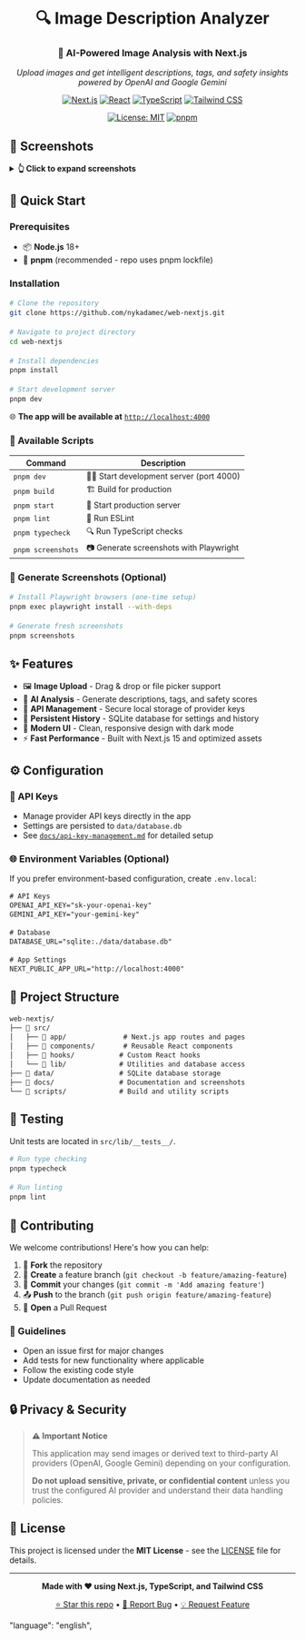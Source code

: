 <div align="center">

# 🔍 Image Description Analyzer

### 🚀 AI-Powered Image Analysis with Next.js

*Upload images and get intelligent descriptions, tags, and safety insights powered by OpenAI and Google Gemini*

</div>

<div align="center">

[![Next.js](https://img.shields.io/badge/Next.js-15.1.3-000000?style=for-the-badge&logo=next.js&logoColor=white)](https://nextjs.org/)
[![React](https://img.shields.io/badge/React-18-61DAFB?style=for-the-badge&logo=react&logoColor=black)](https://reactjs.org/)
[![TypeScript](https://img.shields.io/badge/TypeScript-5.8-3178C6?style=for-the-badge&logo=typescript&logoColor=white)](https://www.typescriptlang.org/)
[![Tailwind CSS](https://img.shields.io/badge/Tailwind_CSS-3.4-38B2AC?style=for-the-badge&logo=tailwind-css&logoColor=white)](https://tailwindcss.com/)

[![License: MIT](https://img.shields.io/badge/License-MIT-yellow.svg?style=for-the-badge)](https://opensource.org/licenses/MIT)
[![pnpm](https://img.shields.io/badge/pnpm-8+-F69220?style=for-the-badge&logo=pnpm&logoColor=white)](https://pnpm.io/)

</div>

## 📸 Screenshots

<details>
<summary><strong>👆 Click to expand screenshots</strong></summary>

### Upload and analyze
<img src="./docs/screenshots/screenshot-1.png" alt="Upload and analyze interface" width="900" />

### Settings & API key management  
<img src="./docs/screenshots/screenshot-2.png" alt="Settings and API key configuration" width="900" />

### Analysis results
<img src="./docs/screenshots/screenshot-3.png" alt="AI-generated analysis results" width="900" />

</details>

## 🚀 Quick Start

### Prerequisites
- 📦 **Node.js** 18+ 
- 🔧 **pnpm** (recommended - repo uses pnpm lockfile)

### Installation

```bash
# Clone the repository
git clone https://github.com/nykadamec/web-nextjs.git

# Navigate to project directory
cd web-nextjs

# Install dependencies
pnpm install

# Start development server
pnpm dev
```

🌐 **The app will be available at** [`http://localhost:4000`](http://localhost:4000)

### 📜 Available Scripts

| Command | Description |
|---------|-------------|
| `pnpm dev` | 🏃‍♂️ Start development server (port 4000) |
| `pnpm build` | 🏗️ Build for production |
| `pnpm start` | 🚀 Start production server |
| `pnpm lint` | 🧹 Run ESLint |
| `pnpm typecheck` | 🔍 Run TypeScript checks |
| `pnpm screenshots` | 📷 Generate screenshots with Playwright |

### 📸 Generate Screenshots (Optional)

```bash
# Install Playwright browsers (one-time setup)
pnpm exec playwright install --with-deps

# Generate fresh screenshots
pnpm screenshots
```

## ✨ Features

- 🖼️ **Image Upload** - Drag & drop or file picker support
- 🤖 **AI Analysis** - Generate descriptions, tags, and safety scores
- 🔑 **API Management** - Secure local storage of provider keys
- 💾 **Persistent History** - SQLite database for settings and history
- 🎨 **Modern UI** - Clean, responsive design with dark mode
- ⚡ **Fast Performance** - Built with Next.js 15 and optimized assets

## ⚙️ Configuration

### 🔐 API Keys
- Manage provider API keys directly in the app
- Settings are persisted to `data/database.db`
- See [`docs/api-key-management.md`](docs/api-key-management.md) for detailed setup

### 🌐 Environment Variables (Optional)
If you prefer environment-based configuration, create `.env.local`:

```env
# API Keys
OPENAI_API_KEY="sk-your-openai-key"
GEMINI_API_KEY="your-gemini-key"

# Database
DATABASE_URL="sqlite:./data/database.db"

# App Settings  
NEXT_PUBLIC_APP_URL="http://localhost:4000"
```

## 📁 Project Structure

```
web-nextjs/
├── 📂 src/
│   ├── 📂 app/              # Next.js app routes and pages
│   ├── 📂 components/       # Reusable React components
│   ├── 📂 hooks/           # Custom React hooks
│   └── 📂 lib/             # Utilities and database access
├── 📂 data/                # SQLite database storage
├── 📂 docs/                # Documentation and screenshots
└── 📂 scripts/             # Build and utility scripts
```

## 🧪 Testing

Unit tests are located in `src/lib/__tests__/`.

```bash
# Run type checking
pnpm typecheck

# Run linting
pnpm lint
```

## 🤝 Contributing

We welcome contributions! Here's how you can help:

1. 🍴 **Fork** the repository
2. 🌿 **Create** a feature branch (`git checkout -b feature/amazing-feature`)
3. 💾 **Commit** your changes (`git commit -m 'Add amazing feature'`)
4. 📤 **Push** to the branch (`git push origin feature/amazing-feature`)
5. 🔀 **Open** a Pull Request

### 📝 Guidelines
- Open an issue first for major changes
- Add tests for new functionality where applicable
- Follow the existing code style
- Update documentation as needed

## 🔒 Privacy & Security

> **⚠️ Important Notice**
> 
> This application may send images or derived text to third-party AI providers (OpenAI, Google Gemini) depending on your configuration. 
> 
> **Do not upload sensitive, private, or confidential content** unless you trust the configured AI provider and understand their data handling policies.

## 📄 License

This project is licensed under the **MIT License** - see the [LICENSE](LICENSE) file for details.

---

<div align="center">

**Made with ❤️ using Next.js, TypeScript, and Tailwind CSS**

[⭐ Star this repo](https://github.com/nykadamec/web-nextjs) • [🐛 Report Bug](https://github.com/nykadamec/web-nextjs/issues) • [💡 Request Feature](https://github.com/nykadamec/web-nextjs/issues)

</div>
    "language": "english",
